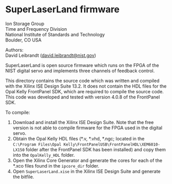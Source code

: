# SuperLaserLand firmware

Ion Storage Group  
Time and Frequency Division  
National Institute of Standards and Technology  
Boulder, CO USA

Authors:  
David Leibrandt (david.leibrandt@nist.gov)

SuperLaserLand is open source firmware which runs on the FPGA of the NIST digital servo and implements three channels of feedback control.

This directory contains the source code which was written and compiled with the Xilinx ISE Design Suite 13.2.  It does not contain the HDL files for the Opal Kelly FrontPanel SDK, which are required to compile the source code.  This code was developed and tested with version 4.0.8 of the FrontPanel SDK.

To compile:  
1. Download and install the Xilinx ISE Design Suite.  Note that the free version is not able to compile firmware for the FPGA used in the digital servo.  
2. Obtain the Opal Kelly HDL files (*.v, *.vhd, *.ngc; located in the `C:\Program Files\Opal Kelly\FrontPanelUSB\FrontPanelHDL\XEM6010-LX150` folder after the FrontPanel SDK has been installed) and copy them into the `OpalKelly_HDL` folder.  
3. Open the Xilinx Core Generator and generate the cores for each of the *.xco files found in the `ipcore_dir` folder.  
4. Open `SuperLaserLand.xise` in the Xilinx ISE Design Suite and generate the bitfile.  